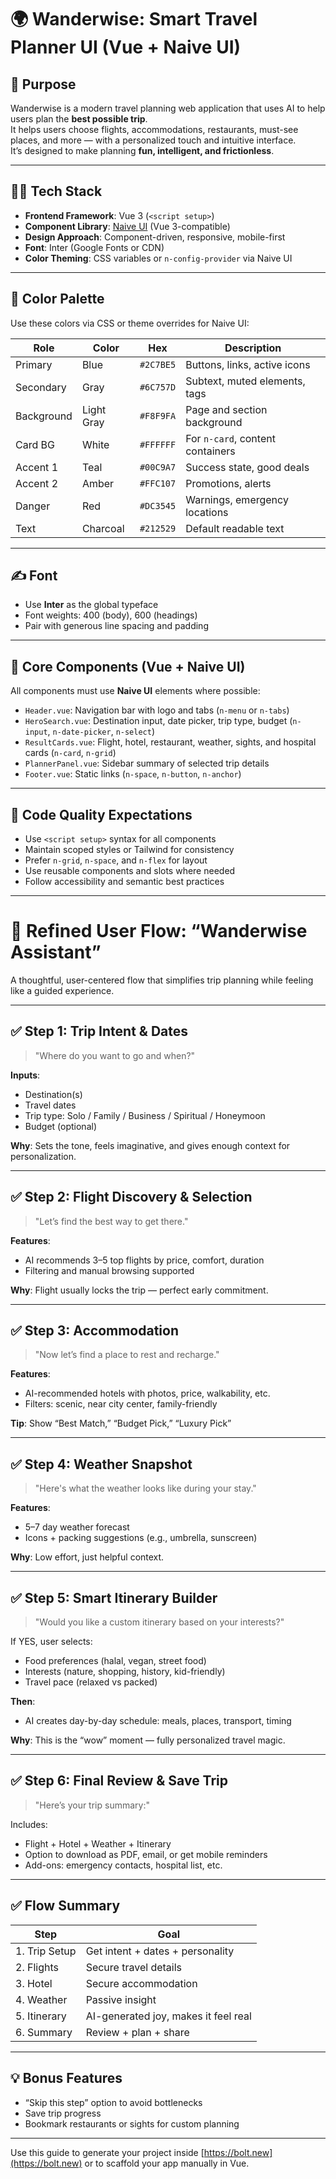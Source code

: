 
# 🌍 Wanderwise: Smart Travel Planner UI (Vue + Naive UI)

## 🚀 Purpose

Wanderwise is a modern travel planning web application that uses AI to help users plan the **best possible trip**.  
It helps users choose flights, accommodations, restaurants, must-see places, and more — with a personalized touch and intuitive interface.  
It’s designed to make planning **fun, intelligent, and frictionless**.

---

## 🧑‍💻 Tech Stack

- **Frontend Framework**: Vue 3 (`<script setup>`)
- **Component Library**: [Naive UI](https://www.naiveui.com/) (Vue 3-compatible)
- **Design Approach**: Component-driven, responsive, mobile-first
- **Font**: Inter (Google Fonts or CDN)
- **Color Theming**: CSS variables or `n-config-provider` via Naive UI

---

## 🎨 Color Palette

Use these colors via CSS or theme overrides for Naive UI:

| Role         | Color     | Hex       | Description                        |
|--------------|-----------|-----------|------------------------------------|
| Primary      | Blue      | `#2C7BE5` | Buttons, links, active icons       |
| Secondary    | Gray      | `#6C757D` | Subtext, muted elements, tags      |
| Background   | Light Gray| `#F8F9FA` | Page and section background        |
| Card BG      | White     | `#FFFFFF` | For `n-card`, content containers   |
| Accent 1     | Teal      | `#00C9A7` | Success state, good deals          |
| Accent 2     | Amber     | `#FFC107` | Promotions, alerts                 |
| Danger       | Red       | `#DC3545` | Warnings, emergency locations      |
| Text         | Charcoal  | `#212529` | Default readable text              |

---

## ✍️ Font

- Use **Inter** as the global typeface
- Font weights: 400 (body), 600 (headings)
- Pair with generous line spacing and padding

---

## 🧩 Core Components (Vue + Naive UI)

All components must use **Naive UI** elements where possible:

- `Header.vue`: Navigation bar with logo and tabs (`n-menu` or `n-tabs`)
- `HeroSearch.vue`: Destination input, date picker, trip type, budget (`n-input`, `n-date-picker`, `n-select`)
- `ResultCards.vue`: Flight, hotel, restaurant, weather, sights, and hospital cards (`n-card`, `n-grid`)
- `PlannerPanel.vue`: Sidebar summary of selected trip details
- `Footer.vue`: Static links (`n-space`, `n-button`, `n-anchor`)

---

## 💎 Code Quality Expectations

- Use `<script setup>` syntax for all components
- Maintain scoped styles or Tailwind for consistency
- Prefer `n-grid`, `n-space`, and `n-flex` for layout
- Use reusable components and slots where needed
- Follow accessibility and semantic best practices

---

# 🧭 Refined User Flow: “Wanderwise Assistant”

A thoughtful, user-centered flow that simplifies trip planning while feeling like a guided experience.

---

## ✅ Step 1: Trip Intent & Dates

> "Where do you want to go and when?"

**Inputs**:
- Destination(s)
- Travel dates
- Trip type: Solo / Family / Business / Spiritual / Honeymoon
- Budget (optional)

**Why**: Sets the tone, feels imaginative, and gives enough context for personalization.

---

## ✅ Step 2: Flight Discovery & Selection

> "Let’s find the best way to get there."

**Features**:
- AI recommends 3–5 top flights by price, comfort, duration
- Filtering and manual browsing supported

**Why**: Flight usually locks the trip — perfect early commitment.

---

## ✅ Step 3: Accommodation

> "Now let’s find a place to rest and recharge."

**Features**:
- AI-recommended hotels with photos, price, walkability, etc.
- Filters: scenic, near city center, family-friendly

**Tip**: Show “Best Match,” “Budget Pick,” “Luxury Pick”

---

## ✅ Step 4: Weather Snapshot

> "Here's what the weather looks like during your stay."

**Features**:
- 5–7 day weather forecast
- Icons + packing suggestions (e.g., umbrella, sunscreen)

**Why**: Low effort, just helpful context.

---

## ✅ Step 5: Smart Itinerary Builder

> "Would you like a custom itinerary based on your interests?"

If YES, user selects:
- Food preferences (halal, vegan, street food)
- Interests (nature, shopping, history, kid-friendly)
- Travel pace (relaxed vs packed)

**Then**:
- AI creates day-by-day schedule: meals, places, transport, timing

**Why**: This is the “wow” moment — fully personalized travel magic.

---

## ✅ Step 6: Final Review & Save Trip

> "Here’s your trip summary:"

Includes:
- Flight + Hotel + Weather + Itinerary
- Option to download as PDF, email, or get mobile reminders
- Add-ons: emergency contacts, hospital list, etc.

---

## ✅ Flow Summary

| Step         | Goal                                |
|--------------|--------------------------------------|
| 1. Trip Setup| Get intent + dates + personality     |
| 2. Flights   | Secure travel details                |
| 3. Hotel     | Secure accommodation                 |
| 4. Weather   | Passive insight                      |
| 5. Itinerary | AI-generated joy, makes it feel real |
| 6. Summary   | Review + plan + share                |

---

## 💡 Bonus Features

- “Skip this step” option to avoid bottlenecks
- Save trip progress
- Bookmark restaurants or sights for custom planning

---

Use this guide to generate your project inside [https://bolt.new](https://bolt.new) or to scaffold your app manually in Vue.
